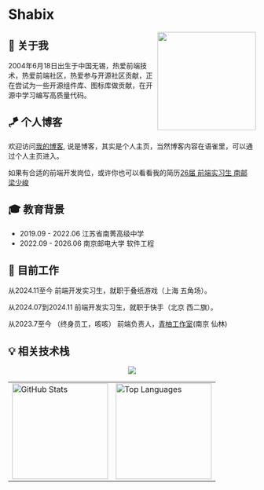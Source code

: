 # Shabix

<img align='right' src='https://user-images.githubusercontent.com/5713670/87202985-820dcb80-c2b6-11ea-9f56-7ec461c497c3.gif' width='200"'>

## 👯 关于我

2004年6月18日出生于中国无锡，热爱前端技术，热爱前端社区，热爱参与开源社区贡献，正在尝试为一些开源组件库、图标库做贡献，在开源中学习编写高质量代码。

##  🪁 个人博客
欢迎访问[我的博客](https://shabix.fun/), 说是博客，其实是个人主页，当然博客内容在语雀里，可以通过个人主页进入。

如果有合适的前端开发岗位，或许你也可以看看我的简历[26届 前端实习生 南邮 梁少峻](https://resume.shabix.fun/)

##  🎓 教育背景 

- 2019.09 - 2022.06 江苏省南菁高级中学
- 2022.09 - 2026.06 南京邮电大学 软件工程

##   💼 目前工作 

从2024.11至今
前端开发实习生，就职于叠纸游戏（上海 五角场）。

从2024.07到2024.11
前端开发实习生，就职于快手（北京 西二旗）。

从2023.7至今 （终身员工，咳咳）
前端负责人，[青柚工作室](https://qingyou.njupt.edu.cn/)(南京 仙林)


## 💡 相关技术栈

<p align="center">
  <a href="https://skillicons.dev">
    <img src="https://skillicons.dev/icons?i=git,vscode,react,js,ts,sass,webpack,nodejs,nestjs,md,vite,graphql,pnpm,redux" />
  </a>
</p>

<div align="center">
    <table>
        <tr>
            <td>
                <picture>
                    <source 
                        srcset="https://github-readme-stats.vercel.app/api?username=Shabi-x&theme=tokyonight&show_icons=true&hide=contribs&rank_icon=github&line_height=30" 
                        media="(prefers-color-scheme: dark)"
                    />
                    <source 
                        srcset="https://github-readme-stats.vercel.app/api?username=Shabi-x&theme=default&show_icons=true&hide=contribs&rank_icon=github&line_height=30" 
                        media="(prefers-color-scheme: light), (prefers-color-scheme: no-preference)"
                    />
                    <img src="https://github-readme-stats.vercel.app/api?username=Shabi-x&show_icons=true&line_height=30" alt="GitHub Stats" height="195px" />
                </picture>
            </td>
            <td>
                <picture>
                    <source 
                        srcset="https://github-readme-stats.vercel.app/api/top-langs/?username=Shabi-x&theme=tokyonight&layout=compact&langs_count=8" 
                        media="(prefers-color-scheme: dark)"
                    />
                    <source 
                        srcset="https://github-readme-stats.vercel.app/api/top-langs/?username=Shabi-x&theme=default&layout=compact&langs_count=8" 
                        media="(prefers-color-scheme: light), (prefers-color-scheme: no-preference)"
                    />
                    <img src="https://github-readme-stats.vercel.app/api/top-langs/?username=Shabi-x&layout=compact&langs_count=8" alt="Top Languages" height="195px" />
                </picture>
            </td>
        </tr>
    </table>
</div>
